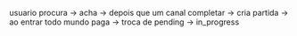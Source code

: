 usuario procura -> acha -> depois que um canal completar -> cria partida -> ao entrar todo mundo paga -> troca de pending -> in_progress